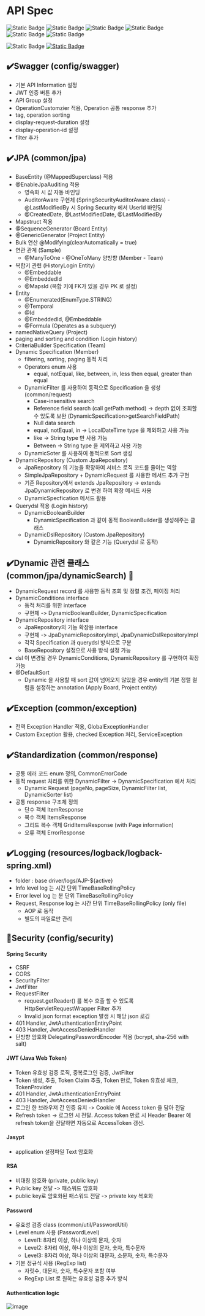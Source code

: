 # API Spec
![Static Badge](https://img.shields.io/badge/java-v17-blue) ![Static Badge](https://img.shields.io/badge/springboot-v3.2.4-blue) ![Static Badge](https://img.shields.io/badge/mapstruct-v1.5.5.Final-blue) ![Static Badge](https://img.shields.io/badge/lombok-v1.18.30-blue)
![Static Badge](https://img.shields.io/badge/JJWT-v0.12.5-blue) ![Static Badge](https://img.shields.io/badge/Jasypt-v3.0.5-blue)

![Static Badge](https://img.shields.io/badge/API-v1.0.0-green) [![Static Badge](https://img.shields.io/badge/welcome-aljjabaegi.tistory.com-hotpink)](http://aljjabaegi.tistory.com)

## :heavy_check_mark:Swagger (config/swagger)

- 기본 API Information 설정
- JWT 인증 버튼 추가
- API Group 설정
- OperationCustomzier 적용, Operation 공통 response 추가
- tag, operation sorting
- display-request-duration 설정
- display-operation-id 설정
- filter 추가

## :heavy_check_mark:JPA (common/jpa)
- BaseEntity (@MappedSuperclass) 적용
- @EnableJpaAuditing 적용
  - 영속화 시 값 자동 바인딩
  - AuditorAware 구현체 (SpringSecurityAuditorAware.class) - @LastModifiedBy 시 Spring Security 에서 UserId 바인딩
  - @CreatedDate, @LastModifiedDate, @LastModifiedBy
- Mapstruct 적용
- @SequenceGenerator (Board Entity)
- @GenericGenerator (Project Entity)
- Bulk 연산 @Modifying(clearAutomatically = true)
- 연관 관계 (Sample)
  - @ManyToOne - @OneToMany 양방향 (Member - Team)
- 복합키 관련 (HistoryLogin Entity)
  - @Embeddable
  - @EmbeddedId
  - @MapsId (복합 키에 FK가 있을 경우 PK 로 설정)
- Entity
  - @Enumerated(EnumType.STRING)
  - @Temporal
  - @Id
  - @EmbeddedId, @Embeddable
  - @Formula (Operates as a subquery)
- namedNativeQuery (Project)
- paging and sorting and condition (Login history)
- CriteriaBuilder Specification (Team)
- Dynamic Specification (Member)
  - filtering, sorting, paging 동적 처리
  - Operators enum 사용
    - equal, notEqual, like, between, in, less then equal, greater than equal
  - DynamicFilter 를 사용하여 동적으로 Specification 을 생성 (common/request)
    - Case-insensitive search
    - Reference field search (call getPath method) -> depth 없이 조회할수 있도록 보완 (DynamicSpecification>getSearchFieldPath)
    - Null data search
    - equal, notEqual, in -> LocalDateTime type 을 제외하고 사용 가능
    - like -> String type 만 사용 가능
    - Between -> String type 을 제외하고 사용 가능
  - DynamicSoter 를 사용하여 동적으로 Sort 생성
- DynamicRepository (Custom JpaRepository)
  - JpaRepository 의 기능을 확장하여 서비스 로직 코드를 줄이는 역할
  - SimpleJpaRepository + DynamicRequest 를 사용한 메서드 추가 구현
  - 기존 Repository에서 extends JpaRepository -> extends JpaDynamicRepository 로 변경 하여 확장 메서드 사용
  - DynamicSpecfication 메서드 활용
- Querydsl 적용 (Login history)
  - DynamicBooleanBuilder 
    - DynamicSpecification 과 같이 동적 BooleanBuilder를 생성해주는 클래스
  - DynamicDslRepository (Custom JpaRepository)
    - DynamicRepository 와 같은 기능 (Querydsl 로 동작)

## :heavy_check_mark:Dynamic 관련 클래스 (common/jpa/dynamicSearch) :star2:
- DynamicRequest record 를 사용한 동적 조회 및 정렬 조건, 페이징 처리
- DynamicConditions interface
  - 동적 처리를 위한 interface
  - 구현체 -> DynamicBooleanBuilder, DynamicSpecification
- DynamicRepository interface
  - JpaRepository의 기능 확장용 interface
  - 구현체 -> JpaDynamicRepositoryImpl, JpaDynamicDslRepositoryImpl
  - 각각 Specification 과 querydsl 방식으로 구분
  - BaseRepository 설정으로 사용 방식 설정 가능
- dsl 이 변경될 경우 DynamicConditions, DynamicRepository 를 구현하여 확장 가능
- @DefaultSort
  - Dynamic 을 사용할 때 sort 값이 넘어오지 않았을 경우 entity의 기본 정렬 컬럼을 설정하는 annotation (Apply Board, Project entity)

## :heavy_check_mark:Exception (common/exception)
- 전역 Exception Handler 적용, GlobalExceptionHandler
- Custom Exception 활용, checked Exception 처리, ServiceException

## :heavy_check_mark:Standardization (common/response)
- 공통 에러 코드 enum 정의, CommonErrorCode
- 동적 request 처리를 위한 DynamicFilter -> DynamicSpecification 에서 처리
  - Dynamic Request (pageNo, pageSize, DynamicFilter list, DynamicSorter list)
- 공통 response 구조체 정의
  - 단수 객체 ItemResponse
  - 복수 객체 ItemsResponse
  - 그리드 복수 객체 GridItemsResponse (with Page information)
  - 오류 객체 ErrorResponse

## :heavy_check_mark:Logging (resources/logback/logback-spring.xml)
  - folder : base driver/logs/AJP-${active}
  - Info level log 는 시간 단위 TimeBaseRollingPolicy
  - Error level log 는 분 단위 TimeBaseRollingPolicy
  - Request, Response log 는 시간 단위 TimeBaseRollingPolicy (only file)
    - AOP 로 동작
    - 별도의 파일로만 관리

## :closed_lock_with_key:Security (config/security)

#### Spring Security
- CSRF
- CORS
- SecurityFilter
- JwtFilter
- RequestFilter
  - request.getReader() 를 복수 호출 할 수 있도록 HttpServletRequestWrapper Filter 추가
  - Invalid json format exception 발생 시 해당 json 로깅
- 401 Handler, JwtAuthenticationEntiryPoint
- 403 Handler, JwtAccessDeniedHandler
- 단방향 암호화 DelegatingPasswordEncoder 적용 (bcrypt, sha-256 with salt)

#### JWT (Java Web Token)
- Token 유효성 검증 로직, 중복로그인 검증, JwtFilter
- Token 생성, 추출, Token Claim 추출, Token 만료, Token 유효성 체크, TokenProvider
- 401 Handler, JwtAuthenticationEntryPoint
- 403 Handler, JwtAccessDeniedHandler
- 로그인 한 브라우져 간 인증 유지 -> Cookie 에 Access token 을 담아 전달
- Refresh token -> 로그인 시 전달. Access token 만료 시 Header Bearer 에 refresh token을 전달하면 자동으로 AccessToken 갱신.

#### Jasypt
- application 설정파일 Text 암호화

#### RSA
- 비대칭 암호화 (private, public key)
- Public key 전달 -> 패스워드 암호화
- public key로 암호화된 패스워드 전달 -> private key 복호화

#### Password
- 유효성 검증 class (common/util/PasswordUtil)
- Level enum 사용 (PasswordLevel)
  - Level1: 8자리 이상, 하나 이상의 문자, 숫자
  - Level2: 8자리 이상, 하나 이상의 문자, 숫자, 특수문자
  - Level3: 8자리 이상, 하나 이상의 대문자, 소문자, 숫자, 특수문자
- 기본 정규식 사용 (RegExp list)
  - 자릿수, 대문자, 숫자, 특수문자 포함 여부
  - RegExp List 로 원하는 유효성 검증 추가 방식

#### Authentication logic
![image](https://github.com/aljjabaegiProgrammer/ajp_api/assets/148036230/d272debc-aff8-4281-961a-0da4accdbcf9)
